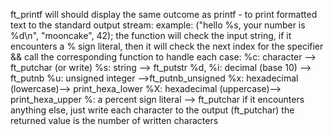 ft_printf will should display the same outcome as printf - to print formatted text to the standard output stream:
example: ("hello %s, your number is %d\n", "mooncake", 42);
the function will check the input string, if it encounters a % sign literal, then it will check the next index for the specifier && call the corresponding function to handle each case:
  %c: character --> ft_putchar (or write)
  %s: string --> ft_putstr
  %d, %i: decimal (base 10) --> ft_putnb
  %u: unsigned integer -->ft_putnb_unsigned
  %x: hexadecimal (lowercase)--> print_hexa_lower
  %X: hexadecimal (uppercase)--> print_hexa_upper
  %: a percent sign literal --> ft_putchar
if it encounters anything else, just write each character to the output (ft_putchar)
the returned value is the number of written characters
